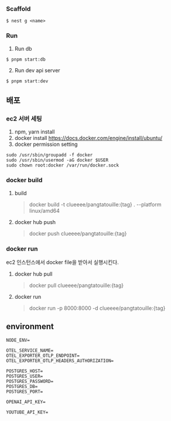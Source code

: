 ### Scaffold

```
$ nest g <name>
```

### Run

1. Run db

```
$ pnpm start:db
```

2. Run dev api server

```
$ pnpm start:dev
```

## 배포

### ec2 서버 세팅

1. npm, yarn install
2. docker install
   https://docs.docker.com/engine/install/ubuntu/
3. docker permission setting

```
sudo /usr/sbin/groupadd -f docker
sudo /usr/sbin/usermod -aG docker $USER
sudo chown root:docker /var/run/docker.sock
```

### docker build

1. build

   > docker build -t clueeee/pangtatouille:{tag} . --platform linux/amd64

2. docker hub push

   > docker push clueeee/pangtatouille:{tag}

### docker run

ec2 인스턴스에서 docker file을 받아서 실행시킨다.

1. docker hub pull

   > docker pull clueeee/pangtatouille:{tag}

2. docker run
   > docker run -p 8000:8000 -d clueeee/pangtatouille:{tag}

## environment

```
NODE_ENV=

OTEL_SERVICE_NAME=
OTEL_EXPORTER_OTLP_ENDPOINT=
OTEL_EXPORTER_OTLP_HEADERS_AUTHORIZATION=

POSTGRES_HOST=
POSTGRES_USER=
POSTGRES_PASSWORD=
POSTGRES_DB=
POSTGRES_PORT=

OPENAI_API_KEY=

YOUTUBE_API_KEY=
```
